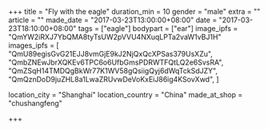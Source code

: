 +++
title = "Fly with the eagle"
duration_min = 10
gender = "male"
extra = ""
article = ""
made_date = "2017-03-23T13:00:00+08:00"
date = "2017-03-23T18:10:00+08:00"
tags = ["eagle"]
bodypart = ["ear"]
image_ipfs = "QmYW2iRXJ7YbQMA8tyTsUW2pVVU4NXuqLPTa2vaW1vBJ1H"
images_ipfs = [  "QmU89egisGvG21EJJ8vmGjE9kJ2NjQxQcXPSas379UsXZu",
  "QmbZNEwJbrXQKEv6TPC6o6UfbGmsPDRWTFQtLQ2e6SvsRA",
  "QmZSqH14TMDQgBkWr77K1WV58gQsiigQyj6dWqTckSdJZY",
  "QmQznDoD9juZHL8a1LwaZRUvwDeVoKxEiJ86ig4KSovXwd",
]

location_city = "Shanghai"
location_country = "China"
made_at_shop = "chushangfeng"

+++

